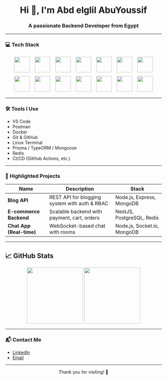 <h1 align="center">Hi 👋, I'm Abd elglil AbuYoussif</h1>
<h3 align="center">A passionate Backend Developer from Egypt</h3>

---

### 💻 Tech Stack

<div align="center">
  
  <img src="https://cdn.jsdelivr.net/gh/devicons/devicon/icons/c/c-original.svg" width="50" style="margin: 6px;" />
  <img src="https://cdn.jsdelivr.net/gh/devicons/devicon/icons/csharp/csharp-original.svg" width="50" style="margin: 6px;" />
  <img src="https://cdn.jsdelivr.net/gh/devicons/devicon/icons/html5/html5-original.svg" width="50" style="margin: 6px;" />
  <img src="https://cdn.jsdelivr.net/gh/devicons/devicon/icons/css3/css3-original.svg" width="50" style="margin: 6px;" />
  <img src="https://cdn.jsdelivr.net/gh/devicons/devicon/icons/javascript/javascript-original.svg" width="50" style="margin: 6px;" />
  <img src="https://cdn.jsdelivr.net/gh/devicons/devicon/icons/bootstrap/bootstrap-original.svg" width="50" style="margin: 6px;" />
  <img src="https://cdn.jsdelivr.net/gh/devicons/devicon/icons/jquery/jquery-original.svg" width="50" style="margin: 6px;" />
  <img src="https://cdn.jsdelivr.net/gh/devicons/devicon/icons/dot-net/dot-net-original.svg" width="50" style="margin: 6px;" />
  <img src="https://cdn.jsdelivr.net/gh/devicons/devicon/icons/microsoftsqlserver/microsoftsqlserver-plain.svg" width="50" style="margin: 6px;" />
  <img src="https://cdn.jsdelivr.net/gh/devicons/devicon/icons/mysql/mysql-original.svg" width="50" style="margin: 6px;" />
  <img src="https://cdn.jsdelivr.net/gh/devicons/devicon/icons/amazonwebservices/amazonwebservices-original.svg" width="50" style="margin: 6px;" />
  <img src="https://cdn.jsdelivr.net/gh/devicons/devicon/icons/azure/azure-original.svg" width="50" style="margin: 6px;" />
  <img src="https://cdn.jsdelivr.net/gh/devicons/devicon/icons/docker/docker-original.svg" width="50" style="margin: 6px;" />
  <img src="https://cdn.jsdelivr.net/gh/devicons/devicon/icons/git/git-original.svg" width="50" style="margin: 6px;" />

</div>

---

### 🛠 Tools I Use

- VS Code
- Postman
- Docker
- Git & GitHub
- Linux Terminal
- Prisma / TypeORM / Mongoose
- Redis
- CI/CD (GitHub Actions, etc.)

---

### 📌 Highlighted Projects

| Name | Description | Stack |
|------|-------------|-------|
| **Blog API** | REST API for blogging system with auth & RBAC | Node.js, Express, MongoDB |
| **E-commerce Backend** | Scalable backend with payment, cart, orders | NestJS, PostgreSQL, Redis |
| **Chat App (Real-time)** | WebSocket-based chat with rooms | Node.js, Socket.io, MongoDB |

---

## 📈 GitHub Stats

<p align="center">
  <img src="https://github-readme-stats.vercel.app/api?username=ahmedsaleh374&show_icons=true&theme=default" height="180" />
  <img src="https://github-readme-stats.vercel.app/api/top-langs/?username=ahmedsaleh374&layout=compact&theme=default" height="180" />
</p>

---

### 📬 Contact Me

- [LinkedIn](https://www.linkedin.com/in/abd-el-galiel-ibrahim-abu-youssef-b8599b370)
- [Email](mailto:giloboss05@gmail.com)


---

<p align="center">Thank you for visiting! 🚀</p>
